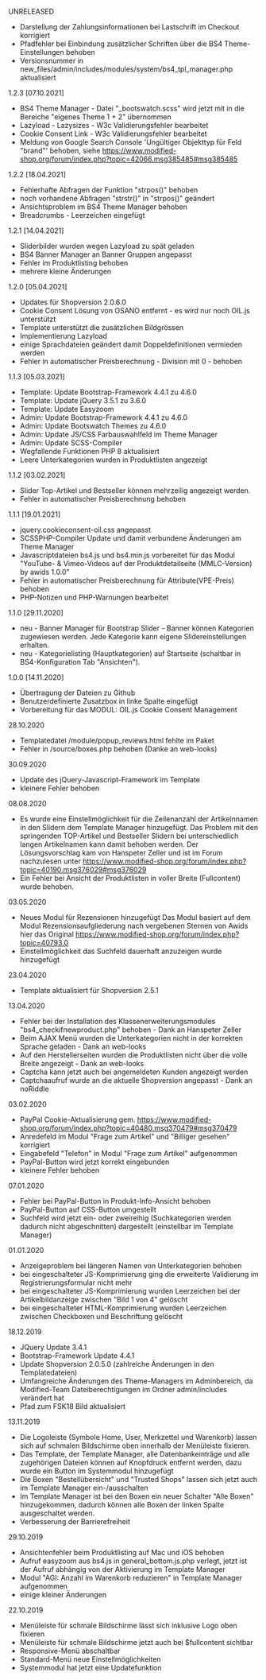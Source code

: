 UNRELEASED

- Darstellung der Zahlungsinformationen bei Lastschrift im Checkout korrigiert
- Pfadfehler bei Einbindung zusätzlicher Schriften über die BS4 Theme-Einstellungen behoben
- Versionsnummer in new_files/admin/includes/modules/system/bs4_tpl_manager.php aktualisiert


1.2.3 [07.10.2021]

- BS4 Theme Manager - Datei "_bootswatch.scss" wird jetzt mit in die Bereiche "eigenes Theme 1 + 2" übernommen
- Lazyload - Lazysizes - W3c Validierungsfehler bearbeitet
- Cookie Consent Link - W3c Validierungsfehler bearbeitet
- Meldung von Google Search Console 'Ungültiger Objekttyp für Feld "brand"' behoben, siehe https://www.modified-shop.org/forum/index.php?topic=42066.msg385485#msg385485

1.2.2 [18.04.2021]

- Fehlerhafte Abfragen der Funktion "strpos()" behoben
- noch vorhandene Abfragen "strstr()" in "strpos()" geändert
- Ansichtsproblem im BS4 Theme Manager behoben
- Breadcrumbs - Leerzeichen eingefügt

1.2.1 [14.04.2021]

- Sliderbilder wurden wegen Lazyload zu spät geladen
- BS4 Banner Manager an Banner Gruppen angepasst
- Fehler im Produktlisting behoben
- mehrere kleine Änderungen

1.2.0 [05.04.2021]

- Updates für Shopversion 2.0.6.0
- Cookie Consent Lösung von OSANO entfernt - es wird nur noch OIL.js unterstützt
- Template unterstützt die zusätzlichen Bildgrössen
- Implementierung Lazyload
- einige Sprachdateien geändert damit Doppeldefinitionen vermieden werden
- Fehler in automatischer Preisberechnung - Division mit 0 - behoben

1.1.3 [05.03.2021]

- Template: Update Bootstrap-Framework 4.4.1 zu 4.6.0
- Template: Update jQuery 3.5.1 zu 3.6.0
- Template: Update Easyzoom
- Admin: Update Bootstrap-Framework 4.4.1 zu 4.6.0
- Admin: Update Bootswatch Themes zu 4.6.0
- Admin: Update JS/CSS Farbauswahlfeld im Theme Manager
- Admin: Update SCSS-Compiler
- Wegfallende Funktionen PHP 8 aktualisiert
- Leere Unterkategorien wurden in Produktlisten angezeigt

1.1.2 [03.02.2021]

- Slider Top-Artikel und Bestseller können mehrzeilig angezeigt werden.
- Fehler in automatischer Preisberechnung behoben

1.1.1 [19.01.2021]

- jquery.cookieconsent-oil.css angepasst
- SCSSPHP-Compiler Update und damit verbundene Änderungen am Theme Manager
- Javascriptdateien bs4.js und bs4.min.js vorbereitet für das Modul "YouTube- & Vimeo-Videos auf der Produktdetailseite (MMLC-Version) by awids 1.0.0"
- Fehler in automatischer Preisberechnung für Attribute(VPE-Preis) behoben
- PHP-Notizen und PHP-Warnungen bearbeitet

1.1.0 [29.11.2020]

- neu - Banner Manager für Bootstrap Slider - Banner können Kategorien zugewiesen werden.
  Jede Kategorie kann eigene Slidereinstellungen erhalten.
- neu - Kategorielisting (Hauptkategorien) auf Startseite (schaltbar in BS4-Konfiguration Tab "Ansichten").

1.0.0 [14.11.2020]

- Übertragung der Dateien zu Github
- Benutzerdefinierte Zusatzbox in linke Spalte eingefügt
- Vorbereitung für das MODUL: OIL.js Cookie Consent Management

28.10.2020

- Templatedatei /module/popup_reviews.html fehlte im Paket
- Fehler in /source/boxes.php behoben (Danke an web-looks)

30.09.2020

- Update des jQuery-Javascript-Framework im Template
- kleinere Fehler behoben


08.08.2020

- Es wurde eine Einstellmöglichkeit für die Zeilenanzahl der Artikelnnamen in den Slidern dem Template Manager hinzugefügt.
  Das Problem mit den springenden TOP-Artikel und Bestseller Slidern bei unterschiedlich langen Artikelnamen kann damit behoben werden.
  Der Lösungsvorschlag kam von Hanspeter Zeller und ist im Forum nachzulesen unter https://www.modified-shop.org/forum/index.php?topic=40190.msg376029#msg376029
- Ein Fehler bei Ansicht der Produktlisten in voller Breite (Fullcontent) wurde behoben.

03.05.2020

- Neues Modul für Rezensionen hinzugefügt
  Das Modul basiert auf dem Modul Rezensionsaufgliederung nach vergebenen Sternen von Awids hier das Original https://www.modified-shop.org/forum/index.php?topic=40793.0
- Einstellmöglichkeit das Suchfeld dauerhaft anzuzeigen wurde hinzugefügt

23.04.2020

- Template aktualisiert für Shopversion 2.5.1

13.04.2020

- Fehler bei der Installation des Klassenerweiterungsmodules "bs4_checkifnewproduct.php" behoben - Dank an Hanspeter Zeller
- Beim AJAX Menü wurden die Unterkategorien nicht in der korrekten Sprache geladen - Dank an web-looks
- Auf den Herstellerseiten wurden die Produktlisten nicht über die volle Breite angezeigt - Dank an web-looks
- Captcha kann jetzt auch bei angemeldeten Kunden angezeigt werden
- Captchaaufruf wurde an die aktuelle Shopversion angepasst - Dank an noRiddle

03.02.2020

- PayPal Cookie-Aktualisierung gem. https://www.modified-shop.org/forum/index.php?topic=40480.msg370479#msg370479
- Anredefeld im Modul "Frage zum Artikel" und "Billiger gesehen" korrigiert
- Eingabefeld "Telefon" in Modul "Frage zum Artikel" aufgenommen
- PayPal-Button wird jetzt korrekt eingebunden
- kleinere Fehler behoben

07.01.2020

- Fehler bei PayPal-Button in Produkt-Info-Ansicht behoben
- PayPal-Button auf CSS-Button umgestellt
- Suchfeld wird jetzt ein- oder zweireihig (Suchkategorien werden dadurch nicht abgeschnitten) dargestellt (einstellbar im Template Manager)

01.01.2020

- Anzeigeproblem bei längeren Namen von Unterkategorien behoben
- bei eingeschalteter JS-Komprimierung ging die erweiterte Validierung im Registrierungsformular nicht mehr
- bei eingeschalteter JS-Komprimierung wurden Leerzeichen bei der Artikelbildanzeige zwischen "Bild 1 von 4" gelöscht
- bei eingeschalteter HTML-Komprimierung wurden Leerzeichen zwischen Checkboxen und Beschriftung gelöscht

18.12.2019

- JQuery Update 3.4.1
- Bootstrap-Framework Update 4.4.1
- Update Shopversion 2.0.5.0 (zahlreiche Änderungen in den Templatedateien)
- Umfangreiche Änderungen des Theme-Managers im Adminbereich, da Modified-Team Dateiberechtigungen im Ordner admin/includes verändert hat
- Pfad zum FSK18 Bild aktualisiert

13.11.2019

- Die Logoleiste (Symbole Home, User, Merkzettel und Warenkorb) lassen sich auf schmalen Bildschirme oben innerhalb der Menüleiste fixieren.
- Das Template, der Template Manager, alle Datenbankeinträge und alle zugehörigen Dateien können auf Knopfdruck entfernt werden,
  dazu wurde ein Button im Systemmodul hinzugefügt
- Die Boxen "Bestellübersicht" und "Trusted Shops" lassen sich jetzt auch im Template Manager ein-/ausschalten
- Im Template Manager ist bei den Boxen ein neuer Schalter "Alle Boxen" hinzugekommen, dadurch können alle Boxen der linken Spalte ausgeschaltet werden.
- Verbesserung der Barrierefreiheit

29.10.2019

- Ansichtenfehler beim Produktlisting auf Mac und iOS behoben
- Aufruf easyzoom aus bs4.js in general_bottom.js.php verlegt, jetzt ist der Aufruf abhängig von der Aktivierung im Template Manager
- Modul "AGI: Anzahl im Warenkorb reduzieren" in Template Manager aufgenommen
- einige kleiner Änderungen

22.10.2019

- Menüleiste für schmale Bildschirme lässt sich inklusive Logo oben fixieren
- Menüleiste für schmale Bildschirme jetzt auch bei $fullcontent sichtbar
- Responsive-Menü abschaltbar
- Standard-Menü neue Einstellmöglichkeiten
- Systemmodul hat jetzt eine Updatefunktion